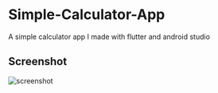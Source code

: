# Simple-Calculator-App
A simple calculator app I made with flutter and android studio
<br>
## Screenshot
![screenshot](app-screeenshot-1.jpg)
